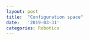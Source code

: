 ```yaml
---
layout: post
title:  "Configuration space"
date:   '2019-03-31'
categories: Robotics
---
```

<!-- <script type="text/javascript" async
  src="https://cdnjs.cloudflare.com/ajax/libs/mathjax/2.7.5/MathJax.js?config=TeX-MML-AM_CHTML">
</script>

C-space has two important characteristics:
1. DoFs
2. Topology

For the same DoFs, we can have different topologies. A 2D plane is not of the same topology as a sphere, which can also be represented by two quantities: latitude and longitude.

# C-space representation
Normally for $$n$$ DoFs rigid bodies we can describe its c-space using $$n$$ linear independent parameters. But, with such representation, we could have singularities. Take latitude and longitude for example, when we are around the poles area, the representation could switch signs, and this will create problem when we try to compute velocity using the representation.

We usually solve the problem by using more parameters with constraints to describe the c-space.

# Non-holonomic constraints
$$n$$ holonomic constraints reduce the DoFs by $$n$$. Yet, there are also constraints that does not reduce the DoFs, and this kind of constraints are called non-holonomic constraints. Hereby give an example:

![image](/asset/coin_rolling.png)

The motion of the circle on the plane can be describe by 4 parameters:
\\[
  q = [x~y~\theta~\tau]^T
\\]
If we have a non-slipping condition on the movement, we are able to define constraints on the velocity of $$q$$:

$$
    \begin{bmatrix}
      \dot{x} \\
      \dot{y}
    \end{bmatrix}
$$ -->
